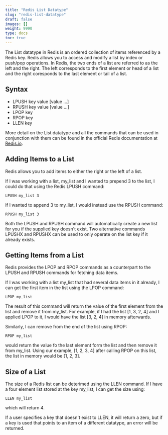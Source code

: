 ```yaml
---
title: "Redis List Datatype"
slug: "redis-list-datatype"
draft: false
images: []
weight: 9990
type: docs
toc: true
---
```


The List datatype in Redis is an ordered collection of items referenced by a Redis key.  Redis allows you to access and modify a list by index or push/pop operations.  In Redis, the two ends of a list are referred to as the left and the right.  The left corresponds to the first element or head of a list and the right coresponds to the last element or tail of a list.

## Syntax
- LPUSH key value [value ...]
- RPUSH key value [value ...]
- LPOP key
- RPOP key
- LLEN key


More detail on the List datatype and all the commands that can be used in conjunction with them can be found in the official Redis documentation at [Redis.io](https://redis.io/commands#list).

## Adding Items to a List
Redis allows you to add items to either the right or the left of a list.

If I was working with a list, my_list and I wanted to prepend 3 to the list, I could do that using the Redis LPUSH command:
```
LPUSH my_list 3
```
If I wanted to append 3 to my_list, I would instead use the RPUSH command:
```
RPUSH my_list 3
```
Both the LPUSH and RPUSH command will automatically create a new list for you if the supplied key doesn't exist.  Two alternative commands LPUSHX and RPUSHX can be used to only operate on the list key if it already exists.

## Getting Items from a List
Redis provides the LPOP and RPOP commands as a counterpart to the LPUSH and RPUSH commands for fetching data items.

If I was working with a list my_list that had several data items in it already, I can get the first item in the list using the LPOP command:
```
LPOP my_list
```
The result of this command will return the value of the first element from the list and remove it from my_list.  For example, if I had the list [1, 3, 2, 4] and I applied LPOP to it, I would have the list [3, 2, 4] in memory afterwards.

Similarly, I can remove from the end of the list using RPOP:
```
RPOP my_list
```
would return the value fo the last element form the list and then remove it from my_list.  Using our example, [1, 2, 3, 4] after calling RPOP on this list, the list in memory would be [1, 2, 3].

## Size of a List
The size of a Redis list can be deterimed using the LLEN command.  If I have a four element list stored at the key my_list, I can get the size using:
```
LLEN my_list
```
which will return 4.

If a user specifies a key that doesn't exist to LLEN, it will return a zero, but if a key is used that points to an item of a different datatype, an error will be returned.

